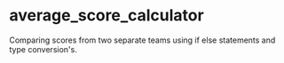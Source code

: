 # average_score_calculator
Comparing scores from two separate teams using if else statements and type conversion's.
